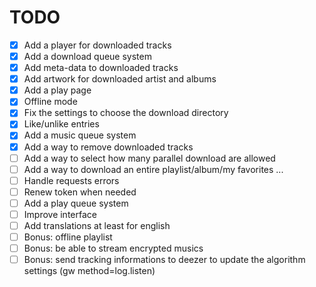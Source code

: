 # TODO

- [x] Add a player for downloaded tracks
- [x] Add a download queue system
- [x] Add meta-data to downloaded tracks
- [x] Add artwork for downloaded artist and albums
- [x] Add a play page
- [x] Offline mode
- [x] Fix the settings to choose the download directory
- [x] Like/unlike entries
- [x] Add a music queue system
- [x] Add a way to remove downloaded tracks
- [ ] Add a way to select how many parallel download are allowed
- [ ] Add a way to download an entire playlist/album/my favorites ...
- [ ] Handle requests errors
- [ ] Renew token when needed
- [ ] Add a play queue system
- [ ] Improve interface
- [ ] Add translations at least for english
- [ ] Bonus: offline playlist
- [ ] Bonus: be able to stream encrypted musics
- [ ] Bonus: send tracking informations to deezer to update the algorithm settings (gw method=log.listen)
